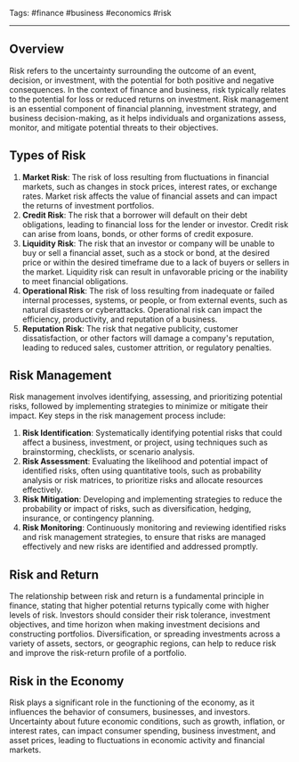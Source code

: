 Tags: #finance #business #economics #risk

---

## Overview

Risk refers to the uncertainty surrounding the outcome of an event, decision, or investment, with the potential for both positive and negative consequences. In the context of finance and business, risk typically relates to the potential for loss or reduced returns on investment. Risk management is an essential component of financial planning, investment strategy, and business decision-making, as it helps individuals and organizations assess, monitor, and mitigate potential threats to their objectives.

## Types of Risk

1.  **Market Risk**: The risk of loss resulting from fluctuations in financial markets, such as changes in stock prices, interest rates, or exchange rates. Market risk affects the value of financial assets and can impact the returns of investment portfolios.
2.  **Credit Risk**: The risk that a borrower will default on their debt obligations, leading to financial loss for the lender or investor. Credit risk can arise from loans, bonds, or other forms of credit exposure.
3.  **Liquidity Risk**: The risk that an investor or company will be unable to buy or sell a financial asset, such as a stock or bond, at the desired price or within the desired timeframe due to a lack of buyers or sellers in the market. Liquidity risk can result in unfavorable pricing or the inability to meet financial obligations.
4.  **Operational Risk**: The risk of loss resulting from inadequate or failed internal processes, systems, or people, or from external events, such as natural disasters or cyberattacks. Operational risk can impact the efficiency, productivity, and reputation of a business.
5.  **Reputation Risk**: The risk that negative publicity, customer dissatisfaction, or other factors will damage a company's reputation, leading to reduced sales, customer attrition, or regulatory penalties.

## Risk Management

Risk management involves identifying, assessing, and prioritizing potential risks, followed by implementing strategies to minimize or mitigate their impact. Key steps in the risk management process include:

1.  **Risk Identification**: Systematically identifying potential risks that could affect a business, investment, or project, using techniques such as brainstorming, checklists, or scenario analysis.
2.  **Risk Assessment**: Evaluating the likelihood and potential impact of identified risks, often using quantitative tools, such as probability analysis or risk matrices, to prioritize risks and allocate resources effectively.
3.  **Risk Mitigation**: Developing and implementing strategies to reduce the probability or impact of risks, such as diversification, hedging, insurance, or contingency planning.
4.  **Risk Monitoring**: Continuously monitoring and reviewing identified risks and risk management strategies, to ensure that risks are managed effectively and new risks are identified and addressed promptly.

## Risk and Return

The relationship between risk and return is a fundamental principle in finance, stating that higher potential returns typically come with higher levels of risk. Investors should consider their risk tolerance, investment objectives, and time horizon when making investment decisions and constructing portfolios. Diversification, or spreading investments across a variety of assets, sectors, or geographic regions, can help to reduce risk and improve the risk-return profile of a portfolio.

## Risk in the Economy

Risk plays a significant role in the functioning of the economy, as it influences the behavior of consumers, businesses, and investors. Uncertainty about future economic conditions, such as growth, inflation, or interest rates, can impact consumer spending, business investment, and asset prices, leading to fluctuations in economic activity and financial markets.